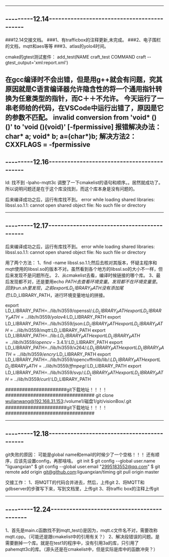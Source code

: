 ---------------------------------------------------------
---------12.14-------------------------------------------
---------------------------------------------------------
###12.14交接文档。
###1、有trafficbox的注释更新,未完成。
###2、电子围栏的文档，mqtt和aes等等
###3、atlas的yolo4时间。

cmake的gtest测试套件：
add_test(NAME craft_test
         COMMAND craft --gtest_output='xml:report.xml')

在gcc编译时不会出错，但是用g++就会有问题，究其原因就是C语言编译器允许隐含性的将一个通用指针转换为任意类型的指针，而C＋＋不允许。
今天运行了一串老师给的代码，在VSCode中运行出错了，原因是它的参数不匹配。
invalid conversion from 'void* ()()' to 'void ()(void)' [-fpermissive]
报错解决办法：
char* a;
void* b;
a=(char*)b;
解决方法2：CXXFLAGS = -fpermissive 
---------------------------------------------------------
---------12.16-------------------------------------------
---------------------------------------------------------
ld: 找不到 -lpaho-mqtt3c
调整了一下cmakelist的语句和顺序。。居然就成功了。
所以说明问题还是在于这个库没找到，而这个库本身是没有问题的。

后来编译成功之后，运行有库找不到。
error while loading shared libraries: libssl.so.1.1: cannot open shared object file: No such file or directory

---------------------------------------------------------
---------12.17-------------------------------------------
---------------------------------------------------------
后来编译成功之后，运行有库找不到。
error while loading shared libraries: libssl.so.1.1: cannot open shared object file: No such file or directory

用了两个方法：
1、find -name libssl.so.1.1;然后去核对其版本，怀疑主程序和mqtt使用的libssl.so的版本不对。虽然看到各个地方的libssl.so的大小不一样，但后来发现不是问题所在。
2、从cmakelist去看，编译时候链接的哪个库。
3、最后发现都不对，还是要用echo $PATH 去查看环境变量。发现都不在环境变量里。
回到run.sh里发现，之前export LD_LIBRARY_PATH没有添加尾巴:$LD_LIBRARY_PATH，进行环境变量地址的拼接。


export LD_LIBRARY_PATH=../lib/hi3559/openssl/:$LD_LIBRARY_PATH
export LD_LIBRARY_PATH=../lib/hi3559/yolov4:$LD_LIBRARY_PATH
export LD_LIBRARY_PATH=../lib/hi3559/json:$LD_LIBRARY_PATH
export LD_LIBRARY_PATH=../lib/hi3559/mqtt:$LD_LIBRARY_PATH
export LD_LIBRARY_PATH=../lib:$LD_LIBRARY_PATH
export LD_LIBRARY_PATH=../lib/hi3559/opencv-3.4.1/:$LD_LIBRARY_PATH
export LD_LIBRARY_PATH=../lib/hi3559/x264/:$LD_LIBRARY_PATH
export LD_LIBRARY_PATH=../lib/hi3559/encry:$LD_LIBRARY_PATH
export LD_LIBRARY_PATH=../lib/hi3559/opencvffmlib/lib/:$LD_LIBRARY_PATH
export LD_LIBRARY_PATH=../lib/hi3559/ffmpeg/:$LD_LIBRARY_PATH
export LD_LIBRARY_PATH=../lib/hi3559/svp/:$LD_LIBRARY_PATH
export LD_LIBRARY_PATH=../lib/hi3559/curl/:$LD_LIBRARY_PATH


######################git下载地址！！！！################################
git clone wulianwang@192.168.31.153:/volume1/磁盘1/git/visionBox/.git
######################git下载地址！！！！################################



---------------------------------------------------------
---------12.18-------------------------------------------
---------------------------------------------------------
git失败的原因：
可能是global name和email的时候少了一个空格！！！
还有顺序，应该先设置config，再那啥啥。
git init
$ git config --global user.name "liguangxian"
$ git config --global user.email "2995183552@qq.com"
$ git remote add origin git@github.com:liguangxian/timing 
git pull origin master


交接工作：
1、将MQTT的代码合并进去，然后，上传git
2、将MQTT和gdbserver的步骤写下来，写到文档里，上传git
3、将traffic box的注释上传git

---------------------------------------------------------
---------12.24-------------------------------------------
---------------------------------------------------------
1、首先是main.c函数找不到mqtt_test()是因为，mqtt.c文件名不对，需要改称mqtt.cpp。（可能还是跟cmakelist中的引用有关？）
2、解决段错误的问题。是需要删掉一个库。就是在test1的程序中，没有引用3a的库，只引用了pahemqtt3c的库。（源头还是在cmakelist中，但是实际是库中的函数冲突？）





















